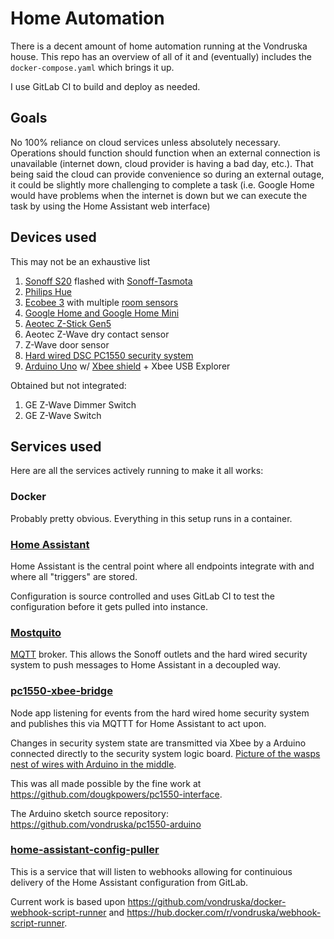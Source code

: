 # Home Automation

There is a decent amount of home automation running at the Vondruska house. This repo has an overview of all of it and (eventually) includes the `docker-compose.yaml` which brings it up.

I use GitLab CI to build and deploy as needed.


## Goals
No 100% reliance on cloud services unless absolutely necessary. Operations should function should function when an external connection is unavailable (internet down, cloud provider is having a bad day, etc.). That being said the cloud can provide convenience so during an external outage, it could be slightly more challenging to complete a task (i.e. Google Home would have problems when the internet is down but we can execute the task by using the Home Assistant web interface)

## Devices used

This may not be an exhaustive list

1. [Sonoff S20](https://www.itead.cc/smart-socket.html) flashed with [Sonoff-Tasmota](https://github.com/arendst/Sonoff-Tasmota)
1. [Philips Hue](https://www.meethue.com)
1. [Ecobee 3](https://www.ecobee.com) with multiple [room sensors](https://www.ecobee.com/room-sensors/)
1. [Google Home and Google Home Mini](https://www.google.com/home)
1. [Aeotec Z-Stick Gen5](https://aeotec.com/z-wave-usb-stick)
1. Aeotec Z-Wave dry contact sensor
1. Z-Wave door sensor
1. [Hard wired DSC PC1550 security system](https://images.google.com/?q=dsc+pc1550&gws_rd=ssl)
1. [Arduino Uno](https://store.arduino.cc/usa/arduino-uno-rev3) w/ [Xbee shield](https://www.sparkfun.com/products/12847) + Xbee USB Explorer

Obtained but not integrated:
1. GE Z-Wave Dimmer Switch
1. GE Z-Wave Switch

## Services used

Here are all the services actively running to make it all works:

### Docker

Probably pretty obvious. Everything in this setup runs in a container.

### [Home Assistant](https://github.com/home-assistant/home-assistant)

Home Assistant is the central point where all endpoints integrate with and where all "triggers" are stored.

Configuration is source controlled and uses GitLab CI to test the configuration before it gets pulled into instance.

### [Mostquito](https://mosquitto.org/)

[MQTT](http://mqtt.org) broker. This allows the Sonoff outlets and the hard wired security system to push messages to Home Assistant in a decoupled way.

### [pc1550-xbee-bridge](/vondruska/pc1550-xbee-bridge)

Node app listening for events from the hard wired home security system and publishes this via MQTTT for Home Assistant to act upon.

Changes in security system state are transmitted via Xbee by a Arduino connected directly to the security system logic board. [Picture of the wasps nest of wires with Arduino in the middle](https://i.imgur.com/SA4ujbsh.jpg).

This was all made possible by the fine work at https://github.com/dougkpowers/pc1550-interface.

The Arduino sketch source repository: https://github.com/vondruska/pc1550-arduino

### [home-assistant-config-puller](/vondruska/home-assistant-config-puller)

This is a service that will listen to webhooks allowing for continuious delivery of the Home Assistant configuration from GitLab.

Current work is based upon https://github.com/vondruska/docker-webhook-script-runner and https://hub.docker.com/r/vondruska/webhook-script-runner.